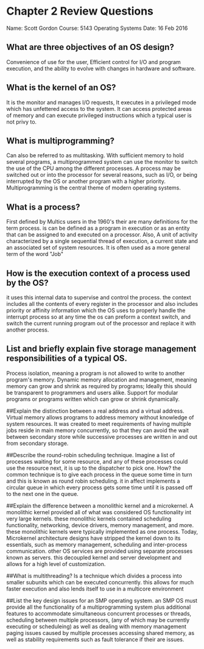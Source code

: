 # Chapter 2 Review Questions
Name: Scott Gordon
Course: 5143 Operating Systems
Date: 16 Feb 2016 

## What are three objectives of an OS design?
Convenience of use for the user, Efficient control for I/O and program execution, and the ability to evolve with changes in hardware and software. 

## What is the kernel of an OS?
It is the monitor and manages I/O requests, It executes in a privileged mode which has unfettered access to the system. It can access protected areas of memory and can execute privileged instructions which a typical user is not privy to. 

## What is multiprogramming?
Can also be referred to as multitasking. With sufficient memory to hold several programs, a multiprogrammed system can use the monitor to switch the use of the CPU among the different processes. A process may be switched out or into the processor for several reasons, such as I/O, or being interrupted by the OS or another program with a higher priority. Multiprogramming is the central theme of modern operating systems. 

## What is a process?
First defined by Multics users in the 1960's their are many definitions for the term process.
is can be defined as a program in execution or as an entity that can be assigned to and executed on a processor. Also, A unit of activity characterized by a single sequential thread of execution, a current state and an associated set of system resources. It is often used as a more general term of the word "Job"

## How is the execution context of a process used by the OS?
it uses this internal data to supervise and control the process. the context includes all the contents of every register in the processor and also includes priority or affinity information which the OS uses to properly handle the interrupt process so at any time the os can preform a context switch, and switch the current running program out of the processor and replace it with another process. 


## List and briefly explain five storage management responsibilities of a typical OS.
Process isolation, meaning a program is not allowed to write to another program's memory. Dynamic memory allocation and management, meaning memory can grow and shrink as required by programs; Ideally this should be transparent to programmers and users alike. Support for modular programs or programs written which can grow or shrink dynamically. 

##Explain the distinction between a real address and a virtual address.
Virtual memory allows programs to address memory without knowledge of system resources. It was created to meet requirements of having multiple jobs reside in main memory concurrently, so that they can avoid the wait between secondary store while successive processes are written in and out from secondary storage. 

##Describe the round-robin scheduling technique.
Imagine a list of processes waiting for some resource, and any of these processes could use the resource next, it is up to the dispatcher to pick one. How? the common technique is to give each process in the queue some time in turn and this is known as round robin scheduling. it in affect implements a circular queue in which every process gets some time until it is passed off to the next one in the queue.   

##Explain the difference between a monolithic kernel and a microkernel.
A monolithic kernel provided all of what was considered OS functionality int very large kernels. these monolithic kernels contained scheduling functionality, networking, device drivers, memory management, and more. these monolithic kernels were typically implemented as one process. Today, Microkernel architecture designs have stripped the kernel down to its essentials, such as memory management, scheduling and inter-process communication. other OS services are provided using separate processes known as servers. this decoupled kernel and server development and allows for a high level of customization. 

##What is multithreading?
Is a technique which divides a process into smaller subunits which can be executed concurrently. this allows for much faster execution and also lends itself to use in a multicore environment 

##List the key design issues for an SMP operating system.
an SMP OS must provide all the functionality of a multiprogramming system plus additional features to accommodate simultaneous concurrent processes or threads, scheduling between multiple processors, (any of which may be currently executing or scheduleing) as well as dealing with memory management paging issues caused by multiple processes accessing shared memory, as well as stability requirements such as fault tolerance if their are issues. 
